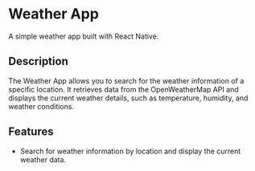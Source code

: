 # Weather App

A simple weather app built with React Native.

## Description

The Weather App allows you to search for the weather information of a specific location. It retrieves data from the OpenWeatherMap API and displays the current weather details, such as temperature, humidity, and weather conditions.

## Features

- Search for weather information by location and display the current weather data.
